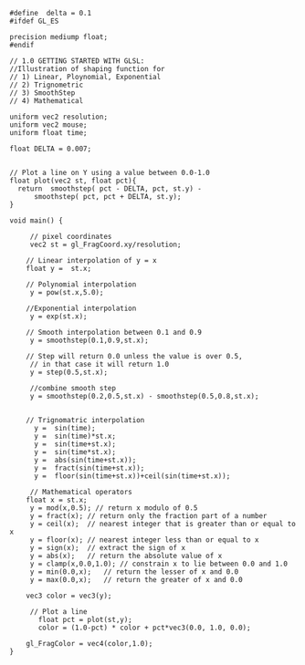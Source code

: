 	#define  delta = 0.1
	#ifdef GL_ES

	precision mediump float;
	#endif

	// 1.0 GETTING STARTED WITH GLSL:
	//Illustration of shaping function for
	// 1) Linear, Ploynomial, Exponential
	// 2) Trignometric
	// 3) SmoothStep
	// 4) Mathematical

	uniform vec2 resolution;
	uniform vec2 mouse;
	uniform float time;

	float DELTA = 0.007;


	// Plot a line on Y using a value between 0.0-1.0
	float plot(vec2 st, float pct){
	  return  smoothstep( pct - DELTA, pct, st.y) -
		  smoothstep( pct, pct + DELTA, st.y);
	}

	void main() {

		 // pixel coordinates	
		 vec2 st = gl_FragCoord.xy/resolution;

		// Linear interpolation of y = x
		float y =  st.x;

		// Polynomial interpolation	
		 y = pow(st.x,5.0);

		//Exponential interpolation 
		 y = exp(st.x);

		// Smooth interpolation between 0.1 and 0.9
		 y = smoothstep(0.1,0.9,st.x);

		// Step will return 0.0 unless the value is over 0.5,
		 // in that case it will return 1.0
		 y = step(0.5,st.x);

		 //combine smooth step
		 y = smoothstep(0.2,0.5,st.x) - smoothstep(0.5,0.8,st.x);


		// Trignomatric interpolation
		  y =  sin(time);
		  y =  sin(time)*st.x;
		  y =  sin(time+st.x);
		  y =  sin(time*st.x);	
		  y =  abs(sin(time+st.x));
		  y =  fract(sin(time+st.x));
		  y =  floor(sin(time+st.x))+ceil(sin(time+st.x));

		 // Mathematical operators
		float x = st.x;
		 y = mod(x,0.5); // return x modulo of 0.5
		 y = fract(x); // return only the fraction part of a number
		 y = ceil(x);  // nearest integer that is greater than or equal to x
		 y = floor(x); // nearest integer less than or equal to x
		 y = sign(x);  // extract the sign of x
		 y = abs(x);   // return the absolute value of x
		 y = clamp(x,0.0,1.0); // constrain x to lie between 0.0 and 1.0
		 y = min(0.0,x);   // return the lesser of x and 0.0
		 y = max(0.0,x);   // return the greater of x and 0.0 

		vec3 color = vec3(y);

		 // Plot a line
		   float pct = plot(st,y);
		   color = (1.0-pct) * color + pct*vec3(0.0, 1.0, 0.0);

	    gl_FragColor = vec4(color,1.0);
	}
